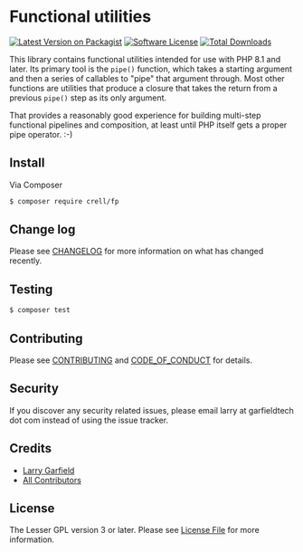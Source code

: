 # Functional utilities

[![Latest Version on Packagist][ico-version]][link-packagist]
[![Software License][ico-license]](LICENSE.md)
[![Total Downloads][ico-downloads]][link-downloads]

This library contains functional utilities intended for use with PHP 8.1 and later.  Its primary tool is the `pipe()` function, which takes a starting argument and then a series of callables to "pipe" that argument through.  Most other functions are utilities that produce a closure that takes the return from a previous `pipe()` step as its only argument.

That provides a reasonably good experience for building multi-step functional pipelines and composition, at least until PHP itself gets a proper pipe operator. :-)

## Install

Via Composer

``` bash
$ composer require crell/fp
```

## Change log

Please see [CHANGELOG](CHANGELOG.md) for more information on what has changed recently.

## Testing

``` bash
$ composer test
```

## Contributing

Please see [CONTRIBUTING](CONTRIBUTING.md) and [CODE_OF_CONDUCT](CODE_OF_CONDUCT.md) for details.

## Security

If you discover any security related issues, please email larry at garfieldtech dot com instead of using the issue tracker.

## Credits

- [Larry Garfield][link-author]
- [All Contributors][link-contributors]

## License

The Lesser GPL version 3 or later. Please see [License File](LICENSE.md) for more information.

[ico-version]: https://img.shields.io/packagist/v/crell/fp.svg?style=flat-square
[ico-license]: https://img.shields.io/badge/License-LGPLv3-green.svg?style=flat-square
[ico-downloads]: https://img.shields.io/packagist/dt/crell/fp.svg?style=flat-square

[link-packagist]: https://packagist.org/packages/crell/fp
[link-scrutinizer]: https://scrutinizer-ci.com/g/Crell/AttributeUtils/code-structure
[link-code-quality]: https://scrutinizer-ci.com/g/Crell/AttributeUtils
[link-downloads]: https://packagist.org/packages/crell/fp
[link-author]: https://github.com/Crell
[link-contributors]: ../../contributors
